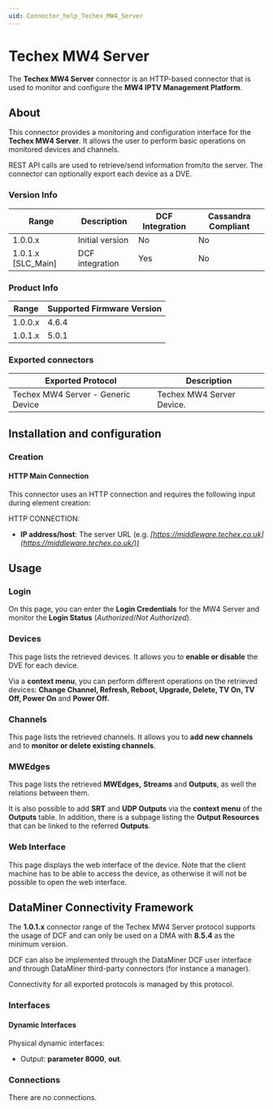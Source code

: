 ```yaml
---
uid: Connector_help_Techex_MW4_Server
---
```


# Techex MW4 Server

The **Techex MW4 Server** connector is an HTTP-based connector that is used to monitor and configure the **MW4 IPTV Management Platform**.

## About

This connector provides a monitoring and configuration interface for the **Techex MW4 Server**. It allows the user to perform basic operations on monitored devices and channels.

REST API calls are used to retrieve/send information from/to the server. The connector can optionally export each device as a DVE.

### Version Info

| Range | Description | DCF Integration | Cassandra Compliant |
|----------------------|-----------------|---------------------|-------------------------|
| 1.0.0.x              | Initial version | No                  | No                      |
| 1.0.1.x \[SLC_Main\] | DCF integration | Yes                 | No                      |

### Product Info

| Range | Supported Firmware Version |
|------------------|-----------------------------|
| 1.0.0.x          | 4.6.4                       |
| 1.0.1.x          | 5.0.1                       |

### Exported connectors

| **Exported Protocol**              | **Description**           |
|------------------------------------|---------------------------|
| Techex MW4 Server - Generic Device | Techex MW4 Server Device. |

## Installation and configuration

### Creation

#### HTTP Main Connection

This connector uses an HTTP connection and requires the following input during element creation:

HTTP CONNECTION:

- **IP address/host**: The server URL (e.g. *[https://middleware.techex.co.uk](https://middleware.techex.co.uk/))*

## Usage

### Login

On this page, you can enter the **Login Credentials** for the MW4 Server and monitor the **Login Status** (*Authorized*/*Not Authorized*).

### Devices

This page lists the retrieved devices. It allows you to **enable or disable** the DVE for each device.

Via a **context menu**, you can perform different operations on the retrieved devices: **Change Channel, Refresh, Reboot, Upgrade, Delete, TV On, TV Off, Power On** and **Power Off.**

### Channels

This page lists the retrieved channels. It allows you to **add new channels** and to **monitor or delete existing channels**.

### MWEdges

This page lists the retrieved **MWEdges,** **Streams** and **Outputs**, as well the relations between them.

It is also possible to add **SRT** and **UDP Outputs** via the **context menu** of the **Outputs** table. In addition, there is a subpage listing the **Output Resources** that can be linked to the referred **Outputs**.

### Web Interface

This page displays the web interface of the device. Note that the client machine has to be able to access the device, as otherwise it will not be possible to open the web interface.

## DataMiner Connectivity Framework

The **1.0.1.x** connector range of the Techex MW4 Server protocol supports the usage of DCF and can only be used on a DMA with **8.5.4** as the minimum version.

DCF can also be implemented through the DataMiner DCF user interface and through DataMiner third-party connectors (for instance a manager).

Connectivity for all exported protocols is managed by this protocol.

### Interfaces

#### Dynamic Interfaces

Physical dynamic interfaces:

- Output: **parameter 8000**, **out**.

### Connections

There are no connections.
